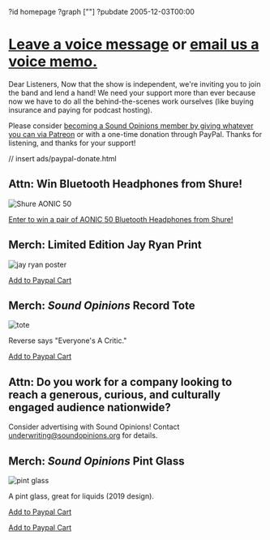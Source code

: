 ?id homepage
?graph [""]
?pubdate 2005-12-03T00:00
# [Leave a voice message](https://www.micdropp.com/studio/5febf006eba45/) or [email us a voice memo.](mailto:interact@soundopinions.org)
Dear Listeners,
Now that the show is independent, we're inviting you to join the band and lend a hand! We need your support more than ever because now we have to do all the behind-the-scenes work ourselves (like buying insurance and paying for podcast hosting). 

Please consider [becoming a Sound Opinions member by giving whatever you can via Patreon](https://www.patreon.com/soundopinions?fan_landing=true) or with a one-time donation through PayPal. Thanks for listening, and thanks for your support!

// insert ads/paypal-donate.html

## Attn: Win Bluetooth Headphones from Shure!

![Shure AONIC 50](https://static.soundopinions.org/images/2021/sub-category-banner-3-aonic50-lifestyle.jpeg)

[Enter to win a pair of AONIC 50 Bluetooth Headphones from Shure!](https://p.shure.com/SoundOpinionsAonic50)

## Merch: Limited Edition **Jay Ryan** Print

![jay ryan poster](https://static.soundopinions.org/images/2020/jay-ryan-poster.jpeg)



[Add to Paypal Cart](https://www.paypal.com/cgi-bin/webscr?cmd=_s-xclick&hosted_button_id=KC7UE6PXWAEBE)

## Merch: *Sound Opinions* Record Tote

![tote](https://static.soundopinions.org/images/2020/tote2.jpeg)

Reverse says "Everyone's A Critic."

[Add to Paypal Cart](https://www.paypal.com/cgi-bin/webscr?cmd=_s-xclick&hosted_button_id=ZGFMWMHSSE59A)

## Attn: Do you work for a company looking to reach a generous, curious, and culturally engaged audience nationwide?

Consider advertising with Sound Opinions! Contact [underwriting@soundopinions.org](mailto:underwriting@soundopinions.org) for details.

## Merch: *Sound Opinions* Pint Glass

![pint glass](https://static.soundopinions.org/images/2020/glass-1.jpeg)

A pint glass, great for liquids (2019 design).

[Add to Paypal Cart](https://www.paypal.com/cgi-bin/webscr?cmd=_s-xclick&hosted_button_id=RZTF97LEVRB2A)


[Add to Paypal Cart](https://www.paypal.com/cgi-bin/webscr?cmd=_s-xclick&hosted_button_id=3QNY38JL9N498)








